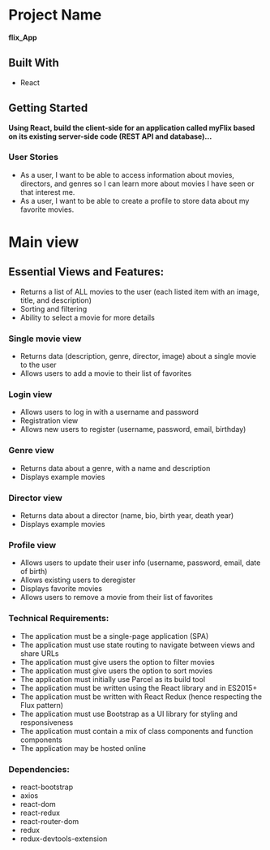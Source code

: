 # Project Name
**flix_App**

## Built With
- React
 

## Getting Started
**Using React, build the client-side for an application called myFlix based on its existing server-side code (REST API and database)...**


### User Stories
- As a user, I want to be able to access information about movies, directors, and genres so I can learn more about movies I have seen or that interest me.
- As a user, I want to be able to create a profile to store data about my favorite movies.



# Main view
## Essential Views and Features:
- Returns a list of ALL movies to the user (each listed item with an image, title, and description)
- Sorting and filtering
- Ability to select a movie for more details

### Single movie view
- Returns data (description, genre, director, image) about a single movie to the user
- Allows users to add a movie to their list of favorites

### Login view
- Allows users to log in with a username and password
- Registration view
- Allows new users to register (username, password, email, birthday)

### Genre view
- Returns data about a genre, with a name and description
- Displays example movies

### Director view
- Returns data about a director (name, bio, birth year, death year)
- Displays example movies

### Profile view
- Allows users to update their user info (username, password, email, date of birth)
- Allows existing users to deregister
- Displays favorite movies
- Allows users to remove a movie from their list of favorites


### Technical Requirements:
- The application must be a single-page application (SPA)
- The application must use state routing to navigate between views and share URLs
- The application must give users the option to filter movies
- The application must give users the option to sort movies
- The application must initially use Parcel as its build tool
- The application must be written using the React library and in ES2015+
- The application must be written with React Redux (hence respecting the Flux pattern)
- The application must use Bootstrap as a UI library for styling and responsiveness
- The application must contain a mix of class components and function components
- The application may be hosted online

### Dependencies:
- react-bootstrap
- axios
- react-dom
- react-redux
- react-router-dom
- redux
- redux-devtools-extension



 
